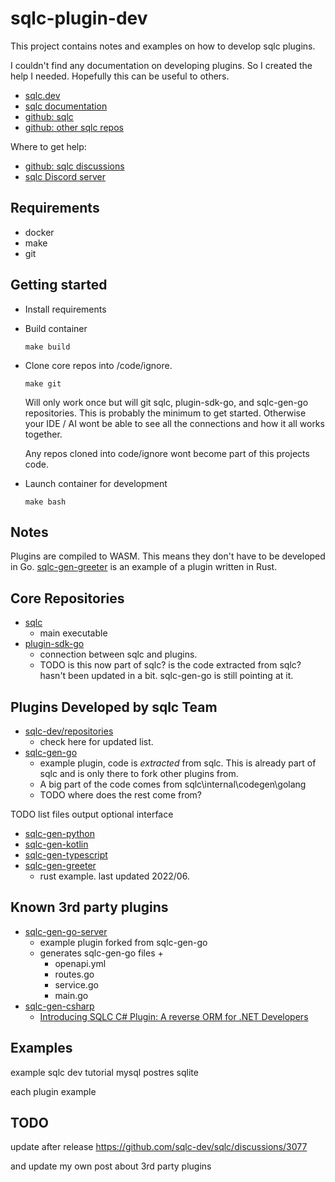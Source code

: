 # sqlc-plugin-dev

This project contains notes and examples on how to develop sqlc plugins.

I couldn't find any documentation on developing plugins. So I created the help I needed. Hopefully this can be useful to others.

- [sqlc.dev](https://sqlc.dev/)
- [sqlc documentation](https://docs.sqlc.dev/en/latest/index.html)
- [github: sqlc](https://github.com/sqlc-dev/sqlc)
- [github: other sqlc repos](https://github.com/orgs/sqlc-dev/repositories?type=all)

Where to get help:

- [github: sqlc discussions](https://github.com/sqlc-dev/sqlc/discussions)
- [sqlc Discord server](https://discord.com/invite/EcXzGe5SEs)

## Requirements

- docker
- make
- git

## Getting started

- Install requirements
- Build container

      make build
- Clone core repos into /code/ignore. 

      make git
  Will only work once but will git sqlc, plugin-sdk-go, and sqlc-gen-go repositories. This is probably the minimum to get started. Otherwise your IDE / AI wont be able to see all the connections and how it all works together.
  
  Any repos cloned into code/ignore wont become part of this projects code.
- Launch container for development

      make bash

## Notes

Plugins are compiled to WASM. This means they don't have to be developed in Go. [sqlc-gen-greeter](https://github.com/sqlc-dev/sqlc-gen-greeter) is an example of a plugin written in Rust.

## Core Repositories

- [sqlc](https://github.com/sqlc-dev/sqlc)
  - main executable
- [plugin-sdk-go]()
  - connection between sqlc and plugins.
  - TODO is this now part of sqlc? is the code extracted from sqlc? hasn't been updated in a bit. sqlc-gen-go is still pointing at it.

## Plugins Developed by sqlc Team

- [sqlc-dev/repositories](https://github.com/orgs/sqlc-dev/repositories)
  - check here for updated list.
- [sqlc-gen-go](https://github.com/sqlc-dev/sqlc-gen-go)
  - example plugin, code is *extracted* from sqlc. This is already part of sqlc and is only there to fork other plugins from.
  - A big part of the code comes from sqlc\internal\codegen\golang
  - TODO where does the rest come from?

TODO list files output
optional interface


- [sqlc-gen-python](https://github.com/sqlc-dev/sqlc-gen-python)
- [sqlc-gen-kotlin](https://github.com/sqlc-dev/sqlc-gen-kotlin)
- [sqlc-gen-typescript](https://github.com/sqlc-dev/sqlc-gen-typescript)
- [sqlc-gen-greeter](https://github.com/sqlc-dev/sqlc-gen-greeter)
  - rust example. last updated 2022/06.

## Known 3rd party plugins

- [sqlc-gen-go-server](https://github.com/walterwanderley/sqlc-gen-go-server)
  - example plugin forked from sqlc-gen-go
  - generates sqlc-gen-go files + 
    - openapi.yml
    - routes.go
    - service.go
    - main.go
- [sqlc-gen-csharp](https://github.com/DaredevilOSS/sqlc-gen-csharp)
  - [Introducing SQLC C# Plugin: A reverse ORM for .NET Developers](https://www.reddit.com/r/dotnet/comments/1hp6sa5/introducing_sqlc_c_plugin_a_reverse_orm_for_net/)



## Examples

example sqlc dev tutorial
mysql
postres
sqlite

each plugin example

## TODO

update after release
https://github.com/sqlc-dev/sqlc/discussions/3077


and update my own post about 3rd party plugins
